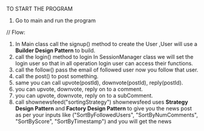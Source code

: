 TO START THE PROGRAM 
1. Go to main and run the program

// Flow:
1. In Main class call the signup() method to create the User
,User will use a **Builder Design Pattern**  to build.
2. call the login() method to login In SessionManager class
we will set the login user so that in all operation login user can access their functions.
3. call the follow() pass the email of followed user now you follow that user.
4. call the post() to post something.
5. same you can call upvote(postId), downvote(postId), reply(postId).
6. you can upvote, downvote, reply on to a comment.
7. you can upvote, downvote, reply on to a subComment.
7. call shownewsfeed("sortingStrategy") shownewsfeed uses **Strategy Design Pattern**  and **Factory Design Pattern** to give you the news post as per your inputs like ("SortByFollowedUsers", "SortByNumComments", "SortByScore", "SortByTimestamp") and you will get the news